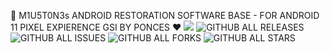 🤖 M1U5T0N3s ANDROID RESTORATION SOFTWARE BASE - FOR ANDROID 11 PIXEL EXPIERENCE GSI BY PONCES ❤️
<a href="https://hits.seeyoufarm.com"><img src="https://hits.seeyoufarm.com/api/count/incr/badge.svg?url=https%3A%2F%2Fgithub.com%2FMiustone%2FMARS_SOM_SYSTEM&count_bg=%2392C7FF&title_bg=%23000000&icon=github.svg&icon_color=%23FFFFFF&title=VISITORS%3A&edge_flat=true"/></a>
![GITHUB ALL RELEASES](https://img.shields.io/github/downloads/Miustone/MARS_SOM_SYSTEM/total?style=flat-square&labelColor=000000) 
![GITHUB ALL ISSUES](https://img.shields.io/github/issues/Miustone/MARS_SOM_SYSTEM?style=flat-square&labelColor=000000) 
![GITHUB ALL FORKS](https://img.shields.io/github/forks/Miustone/MARS_SOM_SYSTEM?style=flat-square&labelColor=000000) 
![GITHUB ALL STARS](https://img.shields.io/github/stars/Miustone/MARS_SOM_SYSTEM?style=flat-square&labelColor=000000)